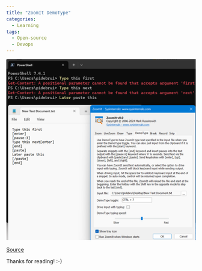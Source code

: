```yaml
---
title: "ZoomIt DemoType"
categories:
  - Learning
tags:
  - Open-source
  - Devops
---
```



![img](../assets/images/2024-02-09-zoomit-demotype.png)

[Source](https://learn.microsoft.com/en-gb/sysinternals/downloads/zoomit?wt.mc_id=pdebruin_content_blog_cnl_csasci)

Thanks for reading! :-)

